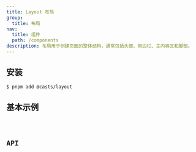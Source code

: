```yaml
---
title: Layout 布局
group:
  title: 布局
nav:
  title: 组件
  path: /components
description: 布局用于创建页面的整体结构，通常包括头部、侧边栏、主内容区和脚部。
---
```


## 安装

```bash
$ pnpm add @casts/layout
```

## 基本示例

<code src="../examples/basic.tsx" />

## API

<API src="@casts/layout"></API>
